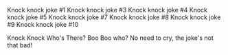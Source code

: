 Knock knock joke #1
Knock knock joke #3
Knock knock joke #4
Knock knock joke #5
Knock knock joke #7
Knock knock joke #8
Knock knock joke #9
Knock knock joke #10


Knock Knock
Who's There?
Boo
Boo who?
No need to cry, the joke's not that bad!